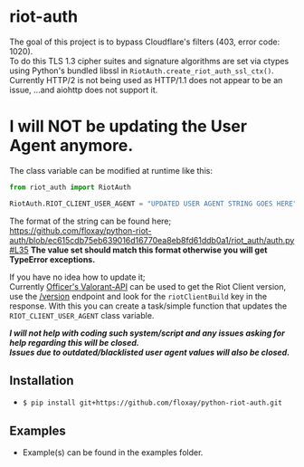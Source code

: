 # riot-auth

The goal of this project is to bypass Cloudflare's filters (403, error code: 1020).  
To do this TLS 1.3 cipher suites and signature algorithms are set via ctypes using Python's bundled libssl in `RiotAuth.create_riot_auth_ssl_ctx()`.  
Currently HTTP/2 is not being used as HTTP/1.1 does not appear to be an issue, ...and aiohttp does not support it.

# I will NOT be updating the User Agent anymore.
The class variable can be modified at runtime like this:
```py
from riot_auth import RiotAuth

RiotAuth.RIOT_CLIENT_USER_AGENT = "UPDATED USER AGENT STRING GOES HERE"
```
The format of the string can be found here;
https://github.com/floxay/python-riot-auth/blob/ec615cdb75eb639016d16770ea8eb8fd61ddb0a1/riot_auth/auth.py#L35
**The value set should match this format otherwise you will get TypeError exceptions.**

If you have no idea how to update it;  
Currently [Officer's Valorant-API](https://dash.valorant-api.com/) can be used to get the Riot Client version, use the [/version](https://valorant-api.com/v1/version) endpoint and look for the `riotClientBuild` key in the response.
With this you can create a task/simple function that updates the `RIOT_CLIENT_USER_AGENT` class variable.

***I will not help with coding such system/script and any issues asking for help regarding this will be closed.  
Issues due to outdated/blacklisted user agent values will also be closed.***

## Installation
 - `$ pip install git+https://github.com/floxay/python-riot-auth.git`

## Examples
 - Example(s) can be found in the examples folder.
